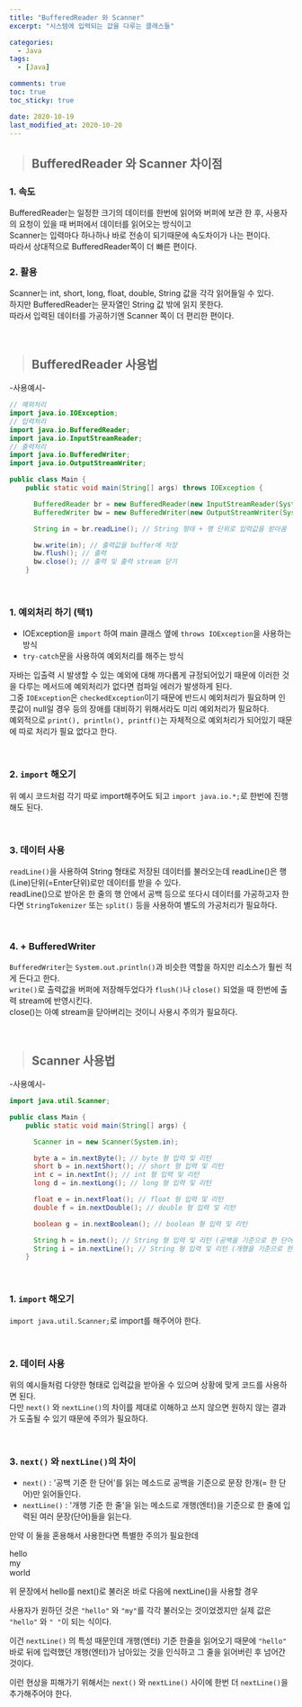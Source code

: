 ```yaml
---
title: "BufferedReader 와 Scanner"
excerpt: "시스템에 입력되는 값을 다루는 클래스들"

categories:
  - Java
tags:
  - [Java]

comments: true
toc: true
toc_sticky: true

date: 2020-10-19
last_modified_at: 2020-10-20
---
```


> ## BufferedReader 와 Scanner 차이점

### 1. 속도

BufferedReader는 일정한 크기의 데이터를 한번에 읽어와 버퍼에 보관 한 후, 사용자의 요청이 있을 때 버퍼에서 데이터를 읽어오는 방식이고  
Scanner는 입력마다 하나하나 바로 전송이 되기때문에 속도차이가 나는 편이다.  
따라서 상대적으로 BufferedReader쪽이 더 빠른 편이다.

### 2. 활용

Scanner는 int, short, long, float, double, String 값을 각각 읽어들일 수 있다.  
하지만 BufferedReader는 문자열인 String 값 밖에 읽지 못한다.  
따라서 입력된 데이터를 가공하기엔 Scanner 쪽이 더 편리한 편이다.

<br>

> ## BufferedReader 사용법

-사용예시-

```java
// 예외처리
import java.io.IOException;
// 입력처리
import java.io.BufferedReader;
import java.io.InputStreamReader;
// 출력처리
import java.io.BufferedWriter;
import java.io.OutputStreamWriter;

public class Main {
    public static void main(String[] args) throws IOException {

      BufferedReader br = new BufferedReader(new InputStreamReader(System.in));
      BufferedWriter bw = new BufferedWriter(new OutputStreamWriter(System.out));

      String in = br.readLine(); // String 형태 + 행 단위로 입력값을 받아옴

      bw.write(in); // 출력값을 buffer에 저장
      bw.flush(); // 출력
      bw.close(); // 출력 및 출력 stream 닫기
    }
```

<br>

### 1. 예외처리 하기 (택1)

- IOException을 `import` 하여 main 클래스 옆에 `throws IOException`을 사용하는 방식
- `try-catch`문을 사용하여 예외처리를 해주는 방식

자바는 입출력 시 발생할 수 있는 예외에 대해 까다롭게 규정되어있기 때문에 이러한 것을 다루는 메서드에 예외처리가 없다면 컴파일 에러가 발생하게 된다.  
그중 `IOException`은 `checkedException`이기 때문에 반드시 예외처리가 필요하며 인풋값이 null일 경우 등의 장애를 대비하기 위해서라도 미리 예외처리가 필요하다.  
예외적으로 `print(), println(), printf()`는 자체적으로 예외처리가 되어있기 때문에 따로 처리가 필요 없다고 한다.

<br>

### 2. `import` 해오기

위 예시 코드처럼 각기 따로 import해주어도 되고 `import java.io.*;`로 한번에 진행해도 된다.

<br>

### 3. 데이터 사용

`readLine()`을 사용하여 String 형태로 저장된 데이터를 불러오는데 readLine()은 행(Line)단위(=Enter단위)로만 데이터를 받을 수 있다.  
readLine()으로 받아온 한 줄의 행 안에서 공백 등으로 또다시 데이터를 가공하고자 한다면 `StringTokenizer` 또는 `split()` 등을 사용하여 별도의 가공처리가 필요하다.

<br>

### 4. \+ BufferedWriter

`BufferedWriter`는 `System.out.println()`과 비슷한 역할을 하지만 리소스가 훨씬 적게 든다고 한다.  
`write()`로 출력값을 버퍼에 저장해두었다가 `flush()`나 `close()` 되었을 때 한번에 출력 stream에 반영시킨다.  
close()는 아예 stream을 닫아버리는 것이니 사용시 주의가 필요하다.

<br>

> ## Scanner 사용법

-사용예시-

```java
import java.util.Scanner;

public class Main {
    public static void main(String[] args) {

      Scanner in = new Scanner(System.in);

      byte a = in.nextByte(); // byte 형 입력 및 리턴
      short b = in.nextShort(); // short 형 입력 및 리턴
      int c = in.nextInt(); // int 형 입력 및 리턴
      long d = in.nextLong(); // long 형 입력 및 리턴

      float e = in.nextFloat(); // float 형 입력 및 리턴
      double f = in.nextDouble(); // double 형 입력 및 리턴

      boolean g = in.nextBoolean(); // boolean 형 입력 및 리턴

      String h = in.next(); // String 형 입력 및 리턴 (공백을 기준으로 한 단어를 읽음)
      String i = in.nextLine(); // String 형 입력 및 리턴 (개행을 기준으로 한 줄을 읽음)
    }
```

<br>

### 1. `import` 해오기

`import java.util.Scanner;`로 import를 해주어야 한다.

<br>

### 2. 데이터 사용

위의 예시들처럼 다양한 형태로 입력값을 받아올 수 있으며 상황에 맞게 코드를 사용하면 된다.  
다만 `next()` 와 `nextLine()`의 차이를 제대로 이해하고 쓰지 않으면 원하지 않는 결과가 도출될 수 있기 때문에 주의가 필요하다.

<br>

### 3. `next()` 와 `nextLine()`의 차이

- `next()` : '공백 기준 한 단어'를 읽는 메소드로 공백을 기준으로 문장 한개(= 한 단어)만 읽어들인다.
- `nextLine()` : '개행 기준 한 줄'을 읽는 메소드로 개행(엔터)을 기준으로 한 줄에 입력된 여러 문장(단어)들을 읽는다.

만약 이 둘을 혼용해서 사용한다면 특별한 주의가 필요한데

hello  
my  
world

위 문장에서 hello를 next()로 불러온 바로 다음에 nextLine()을 사용할 경우

사용자가 원하던 것은 `"hello"` 와 `"my"`를 각각 불러오는 것이었겠지만 실제 값은 `"hello"` 와 `" "`이 되는 식이다.

이건 `nextLine()` 의 특성 때문인데 개행(엔터) 기준 한줄을 읽어오기 때문에 `"hello"` 바로 뒤에 입력했던 개행(엔터)가 남아있는 것을 인식하고 그 줄을 읽어버린 후 넘어간 것이다.

이런 현상을 피해가기 위해서는 `next()` 와 `nextLine()` 사이에 한번 더 `nextLine()`을 추가해주어야 한다.

